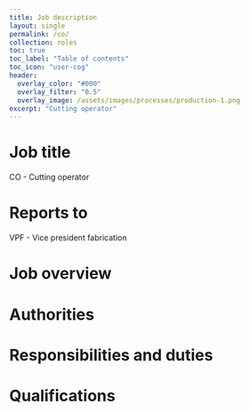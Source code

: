 ```yaml
---
title: Job description
layout: single
permalink: /co/
collection: roles
toc: true
toc_label: "Table of contents"
toc_icon: "user-cog"
header:
  overlay_color: "#000"
  overlay_filter: "0.5"
  overlay_image: /assets/images/processes/production-1.png
excerpt: "Cutting operator"
---
```

# Job title
CO - Cutting operator

# Reports to
VPF - Vice president fabrication

# Job overview

# Authorities

# Responsibilities and duties

# Qualifications
